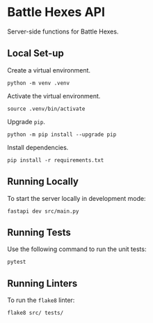 # Battle Hexes API

Server-side functions for Battle Hexes.

## Local Set-up

Create a virtual environment.

    python -m venv .venv

Activate the virtual environment.

    source .venv/bin/activate

Upgrade `pip`.

    python -m pip install --upgrade pip

Install dependencies.

    pip install -r requirements.txt 

## Running Locally

To start the server locally in development mode:

    fastapi dev src/main.py

## Running Tests

Use the following command to run the unit tests:

    pytest

## Running Linters

To run the `flake8` linter:

    flake8 src/ tests/

